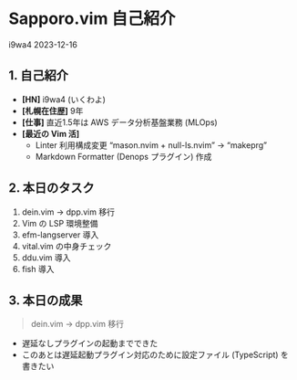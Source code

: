 # Sapporo.vim 自己紹介
i9wa4
2023-12-16

## 1. 自己紹介

- **\[HN\]** i9wa4 (いくわよ)
- **\[札幌在住歴\]** 9年
- **\[仕事\]** 直近1.5年は AWS データ分析基盤業務 (MLOps)
- **\[最近の Vim 活\]**
  - Linter 利用構成変更 “mason.nvim + null-ls.nvim” -\> “makeprg”
  - Markdown Formatter (Denops プラグイン) 作成

## 2. 本日のタスク

1.  dein.vim -\> dpp.vim 移行
2.  Vim の LSP 環境整備
3.  efm-langserver 導入
4.  vital.vim の中身チェック
5.  ddu.vim 導入
6.  fish 導入

## 3. 本日の成果

> dein.vim -\> dpp.vim 移行

- 遅延なしプラグインの起動までできた
- このあとは遅延起動プラグイン対応のために設定ファイル (TypeScript)
  を書きたい
